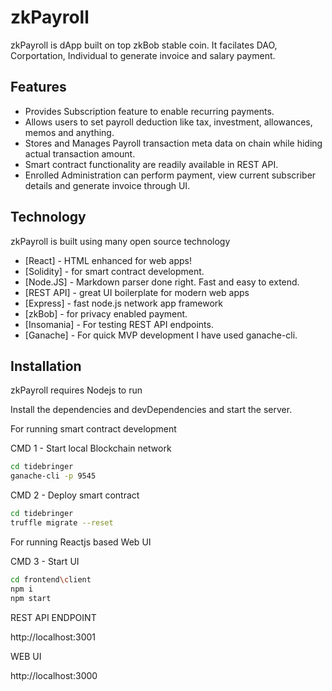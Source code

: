 # zkPayroll

zkPayroll is dApp built on top zkBob stable coin. It facilates DAO, Corportation, Individual to generate invoice and salary payment.

## Features
- Provides Subscription feature to enable recurring payments.
- Allows users to set payroll deduction like tax, investment, allowances, memos and anything.
- Stores and Manages Payroll transaction meta data on chain while hiding actual transaction amount.
- Smart contract functionality are readily available in REST API.
- Enrolled Administration can perform payment, view current subscriber details and generate invoice through UI.

## Technology

zkPayroll is built using many open source technology 

- [React] - HTML enhanced for web apps!
- [Solidity] - for smart contract development.
- [Node.JS] - Markdown parser done right. Fast and easy to extend.
- [REST API] - great UI boilerplate for modern web apps
- [Express] - fast node.js network app framework 
- [zkBob] - for privacy enabled payment.
- [Insomania] - For testing REST API endpoints.
- [Ganache] - For quick MVP development I have used ganache-cli.

## Installation

zkPayroll requires Nodejs to run

Install the dependencies and devDependencies and start the server.

For running smart contract development

CMD 1 - Start local Blockchain network

```sh
cd tidebringer
ganache-cli -p 9545
```

CMD 2 - Deploy smart contract

```sh
cd tidebringer
truffle migrate --reset
```

For running Reactjs based Web UI

CMD 3 - Start UI

```sh
cd frontend\client
npm i
npm start
```

REST API ENDPOINT 

http://localhost:3001

WEB UI

http://localhost:3000


